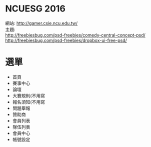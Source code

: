 NCUESG 2016
======

網站: <http://gamer.csie.ncu.edu.tw/>  
主題:   
<http://freebiesbug.com/psd-freebies/comedy-central-concept-psd/>  
<http://freebiesbug.com/psd-freebies/dropbox-ui-free-psd/>  

選單
======
* 首頁
* 賽事中心
* 論壇
* 大賽規則(不用寫
* 報名須知(不用寫
* 問題舉報
* 贊助商
* 會員列表
* 隊伍列表
* 會員中心
* 帳號設定